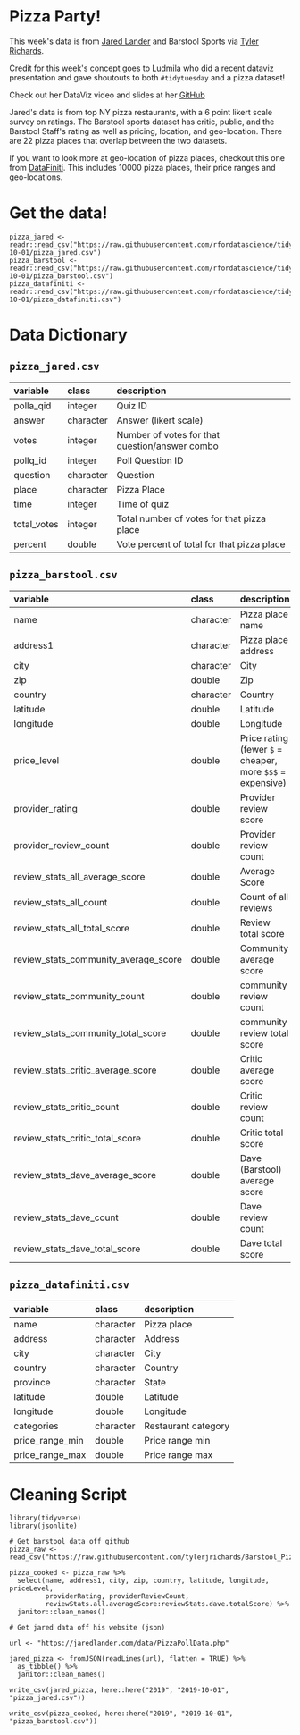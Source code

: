 # Pizza Party!

This week's data is from [Jared Lander](https://twitter.com/jaredlander/status/1178122846419193858?s=20) and Barstool Sports via [Tyler Richards](https://github.com/tylerjrichards/Barstool_Pizza).

Credit for this week's concept goes to [Ludmila](https://twitter.com/ludmila_janda) who did a recent dataviz presentation and gave shoutouts to both `#tidytuesday` and a pizza dataset!

Check out her DataViz video and slides at her [GitHub](https://github.com/ljanda/nyhackr_talk_2019_09_19)

Jared's data is from top NY pizza restaurants, with a 6 point likert scale survey on ratings. The Barstool sports dataset has critic, public, and the Barstool Staff's rating as well as pricing, location, and geo-location. There are 22 pizza places that overlap between the two datasets.

If you want to look more at geo-location of pizza places, checkout this one from [DataFiniti](https://www.kaggle.com/datafiniti/pizza-restaurants-and-the-pizza-they-sell). This includes 10000 pizza places, their price ranges and geo-locations.

# Get the data!

```
pizza_jared <- readr::read_csv("https://raw.githubusercontent.com/rfordatascience/tidytuesday/master/data/2019/2019-10-01/pizza_jared.csv")
pizza_barstool <- readr::read_csv("https://raw.githubusercontent.com/rfordatascience/tidytuesday/master/data/2019/2019-10-01/pizza_barstool.csv")
pizza_datafiniti <- readr::read_csv("https://raw.githubusercontent.com/rfordatascience/tidytuesday/master/data/2019/2019-10-01/pizza_datafiniti.csv")
```

# Data Dictionary

## `pizza_jared.csv`

|variable    |class     |description |
|:-----------|:---------|:-----------|
|polla_qid   |integer   | Quiz ID |
|answer      |character | Answer (likert scale) |
|votes       |integer   | Number of votes for that question/answer combo |
|pollq_id    |integer   | Poll Question ID |
|question    |character | Question |
|place       |character | Pizza Place |
|time        |integer   | Time of quiz |
|total_votes |integer   | Total number of votes for that pizza place |
|percent     |double    | Vote percent of total for that pizza place |

## `pizza_barstool.csv`

|variable                             |class     |description |
|:------------------------------------|:---------|:-----------|
|name                                 |character | Pizza place name |
|address1                             |character | Pizza place address |
|city                                 |character | City |
|zip                                  |double    | Zip |
|country                              |character | Country |
|latitude                             |double    | Latitude |
|longitude                            |double    | Longitude |
|price_level                          |double    | Price rating (fewer `$` = cheaper, more `$$$` = expensive) |
|provider_rating                      |double    | Provider review score |
|provider_review_count                |double    | Provider review count |
|review_stats_all_average_score       |double    | Average Score |
|review_stats_all_count               |double    | Count of all reviews |
|review_stats_all_total_score         |double    | Review total score |
|review_stats_community_average_score |double    | Community average score |
|review_stats_community_count         |double    | community review count |
|review_stats_community_total_score   |double    | community review total score |
|review_stats_critic_average_score    |double    | Critic average score |
|review_stats_critic_count            |double    | Critic review count|
|review_stats_critic_total_score      |double    | Critic total score |
|review_stats_dave_average_score      |double    | Dave (Barstool) average score|
|review_stats_dave_count              |double    | Dave review count |
|review_stats_dave_total_score        |double    | Dave total score |

## `pizza_datafiniti.csv`

|variable        |class     |description |
|:---------------|:---------|:-----------|
|name            |character | Pizza place |
|address         |character | Address |
|city            |character | City |
|country         |character | Country |
|province        |character | State |
|latitude        |double    | Latitude|
|longitude       |double    | Longitude |
|categories      |character | Restaurant category |
|price_range_min |double    | Price range min |
|price_range_max |double    | Price range max|


# Cleaning Script

```
library(tidyverse)
library(jsonlite)

# Get barstool data off github
pizza_raw <- read_csv("https://raw.githubusercontent.com/tylerjrichards/Barstool_Pizza/master/pizza_data.csv")

pizza_cooked <- pizza_raw %>% 
  select(name, address1, city, zip, country, latitude, longitude, priceLevel, 
         providerRating, providerReviewCount, 
         reviewStats.all.averageScore:reviewStats.dave.totalScore) %>% 
  janitor::clean_names()

# Get jared data off his website (json)

url <- "https://jaredlander.com/data/PizzaPollData.php"

jared_pizza <- fromJSON(readLines(url), flatten = TRUE) %>% 
  as_tibble() %>% 
  janitor::clean_names()

write_csv(jared_pizza, here::here("2019", "2019-10-01", "pizza_jared.csv"))

write_csv(pizza_cooked, here::here("2019", "2019-10-01", "pizza_barstool.csv"))
```
